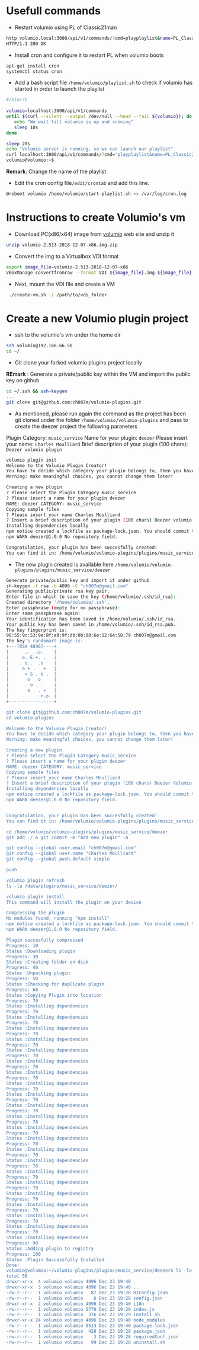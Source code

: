 # Usefull commands

- Restart volumio using PL of Classic21man 
```bash
http volumio.local:3000/api/v1/commands/?cmd=playplaylist&name=PL_Classic21
HTTP/1.1 200 OK
```

- Install cron and configure it to restart PL when volumio boots
```bash
apt-get install cron
systemctl status cron
```

- Add a bash script file `/home/volumio/playlist.sh` to check if volumio has started in order to launch the playlist
```bash
#/bin/sh
 
volumio=localhost:3000/api/v1/commands
until $(curl --silent --output /dev/null --head --fail ${volumio}); do
   echo "We wait till volumio is up and running"
   sleep 10s
done

sleep 20s
echo "Volumio server is running, so we can launch our playlist"
curl localhost:3000/api/v1/commands/?cmd='playplaylist&name=PL_Classic21'
volumio@volumio:~$ 
```
**Remark**: Change the name of the playlist

- Edit the cron config file`/edit/crontab` and add this line.
```bash
@reboot volumio /home/volumio/start-playlist.sh >> /var/log/cron.log
```

# Instructions to create Volumio's vm

- Download PC(x86/x64) image from [volumio](http://updates.volumio.org/x86/volumio/2.513/volumio-2.513-2018-12-07-x86.img.zip) web site and unzip it
```bash
unzip volumio-2.513-2018-12-07-x86.img.zip
```
- Convert the img to a Virtualbox VDI format
```bash
export image_file=volumio-2.513-2018-12-07-x86
VBoxManage convertfromraw --format VDI ${image_file}.img ${image_file}.vdi
```
- Next, mount the VDI file and create a VM
```bash
 ./create-vm.sh -i /path/to/vdi_folder
```

# Create a new Volumio plugin project

- ssh to the volumio's vm under the home dir
```bash
ssh volumio@192.168.66.50
cd ~/
```
- Git clone your forked volumio plugins project locally

**REmark** : Generate a private/public key within the VM and import the public key on github
```bash
cd ~/.ssh && ssh-keygen
...
git clone git@github.com:ch007m/volumio-plugins.git
```

- As mentioned, please run again the command as the project has been git cloned under the folder
  `/home/volumio/volumio-plugins` and pass to create the deezer project the following paraneters
  
 Plugin Category: `music_service`
 Name for your plugin: `deezer`
 Please insert your name: `Charles Moulliard`
 Brief description of your plugin (100 chars): `Deezer volumio plugin`
 
```bash
volumio plugin init
Welcome to the Volumio Plugin Creator!
You have to decide which category your plugin belongs to, then you have to select a name for it, leave us the rest ;)
Warning: make meaningful choices, you cannot change them later!

Creating a new plugin
? Please select the Plugin Category music_service
? Please insert a name for your plugin deezer
NAME: deezer CATEGORY: music_service
Copying sample files
? Please insert your name Charles Moulliard
? Insert a brief description of your plugin (100 chars) Deezer volumio plugin
Installing dependencies locally
npm notice created a lockfile as package-lock.json. You should commit this file.
npm WARN deezer@1.0.0 No repository field.

Congratulation, your plugin has been succesfully created!
You can find it in: /home/volumio/volumio-plugins/plugins/music_service/deezer
```

- The new plugin created is available here `/home/volumio/volumio-plugins/plugins/music_service/deezer`

```bash
Generate private/public key and import it under github
sh-keygen -t rsa -b 4096 -C "ch007m@gmail.com"
Generating public/private rsa key pair.
Enter file in which to save the key (/home/volumio/.ssh/id_rsa):
Created directory '/home/volumio/.ssh'.
Enter passphrase (empty for no passphrase):
Enter same passphrase again:
Your identification has been saved in /home/volumio/.ssh/id_rsa.
Your public key has been saved in /home/volumio/.ssh/id_rsa.pub.
The key fingerprint is:
98:55:9c:53:9e:8f:a9:9f:db:0b:80:6e:12:64:58:79 ch007m@gmail.com
The key's randomart image is:
+---[RSA 4096]----+
|      .. ..o.    |
|     o. E.+. .   |
|    . o..  .o    |
|     o + .   +   |
|      + S . o .  |
|       o   o     |
|      . o . .    |
|       o   . +   |
|            +.o. |
+-----------------+

git clone git@github.com:ch007m/volumio-plugins.git
cd volumio-plugins

Welcome to the Volumio Plugin Creator!
You have to decide which category your plugin belongs to, then you have to select a name for it, leave us the rest ;)
Warning: make meaningful choices, you cannot change them later!

Creating a new plugin
? Please select the Plugin Category music_service
? Please insert a name for your plugin deezer
NAME: deezer CATEGORY: music_service
Copying sample files
? Please insert your name Charles Moulliard
? Insert a brief description of your plugin (100 chars) Deezer Volumio Plugin
Installing dependencies locally
npm notice created a lockfile as package-lock.json. You should commit this file.
npm WARN deezer@1.0.0 No repository field.


Congratulation, your plugin has been succesfully created!
You can find it in: /home/volumio/volumio-plugins/plugins/music_service/deezer

cd /home/volumio/volumio-plugins/plugins/music_service/deezer
git add ./ & git commit -m "Add new plugin" -a

git config --global user.email "ch007m@gmail.com"
git config --global user.name "Charles Moulliard"
git config --global push.default simple

push

volumio plugin refresh
ls -la /data/plugins/music_service/deezer/

volumio plugin install
This command will install the plugin on your device

Compressing the plugin
No modules found, running "npm install"
npm notice created a lockfile as package-lock.json. You should commit this file.
npm WARN deezer@1.0.0 No repository field.

Plugin succesfully compressed
Progress: 10
Status :Downloading plugin
Progress: 30
Status :Creating folder on disk
Progress: 40
Status :Unpacking plugin
Progress: 50
Status :Checking for duplicate plugin
Progress: 60
Status :Copying Plugin into location
Progress: 70
Status :Installing dependencies
Progress: 70
Status :Installing dependencies
Progress: 70
Status :Installing dependencies
Progress: 70
Status :Installing dependencies
Progress: 70
Status :Installing dependencies
Progress: 70
Status :Installing dependencies
Progress: 70
Status :Installing dependencies
Progress: 70
Status :Installing dependencies
Progress: 70
Status :Installing dependencies
Progress: 70
Status :Installing dependencies
Progress: 70
Status :Installing dependencies
Progress: 70
Status :Installing dependencies
Progress: 70
Status :Installing dependencies
Progress: 70
Status :Installing dependencies
Progress: 70
Status :Installing dependencies
Progress: 70
Status :Installing dependencies
Progress: 70
Status :Installing dependencies
Progress: 70
Status :Installing dependencies
Progress: 70
Status :Installing dependencies
Progress: 70
Status :Installing dependencies
Progress: 70
Status :Installing dependencies
Progress: 70
Status :Installing dependencies
Progress: 90
Status :Adding plugin to registry
Progress: 100
Status :Plugin Successfully Installed
Done!
volumio@volumio:~/volumio-plugins/plugins/music_service/deezer$ ls -la /data/plugins/music_service/deezer/
total 56
drwxr-xr-x  4 volumio volumio 4096 Dec 23 19:40 .
drwxr-xr-x  3 volumio volumio 4096 Dec 23 19:40 ..
-rw-r--r--  1 volumio volumio   87 Dec 23 19:28 UIConfig.json
-rw-r--r--  1 volumio volumio    6 Dec 23 19:28 config.json
drwxr-xr-x  2 volumio volumio 4096 Dec 23 19:40 i18n
-rw-r--r--  1 volumio volumio 5770 Dec 23 19:29 index.js
-rw-r--r--  1 volumio volumio  376 Dec 23 19:29 install.sh
drwxr-xr-x 24 volumio volumio 4096 Dec 23 19:40 node_modules
-rw-r--r--  1 volumio volumio 5513 Dec 23 19:40 package-lock.json
-rw-r--r--  1 volumio volumio  428 Dec 23 19:29 package.json
-rw-r--r--  1 volumio volumio    3 Dec 23 19:28 requiredConf.json
-rw-r--r--  1 volumio volumio   99 Dec 23 19:28 uninstall.sh

```

